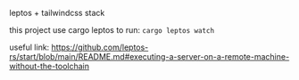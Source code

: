 leptos + tailwindcss stack

this project use cargo leptos to run:
`cargo leptos watch`

useful link:
https://github.com/leptos-rs/start/blob/main/README.md#executing-a-server-on-a-remote-machine-without-the-toolchain